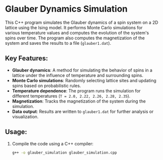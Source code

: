 # Glauber Dynamics Simulation

This C++ program simulates the Glauber dynamics of a spin system on a 2D lattice using the Ising model. It performs Monte Carlo simulations for various temperature values and computes the evolution of the system's spins over time. The program also computes the magnetization of the system and saves the results to a file (`glauber1.dat`).

## Key Features:
- **Glauber dynamics**: A method for simulating the behavior of spins in a lattice under the influence of temperature and surrounding spins.
- **Monte Carlo simulations**: Randomly selecting lattice sites and updating spins based on probabilistic rules.
- **Temperature dependence**: The program runs the simulation for different temperatures (`T = 2.0, 2.22, 2.26, 2.28, 2.35`).
- **Magnetization**: Tracks the magnetization of the system during the simulation.
- **Data output**: Results are written to `glauber1.dat` for further analysis or visualization.

## Usage:
1. Compile the code using a C++ compiler:
   ```sh
   g++ -o glauber_simulation glauber_simulation.cpp
